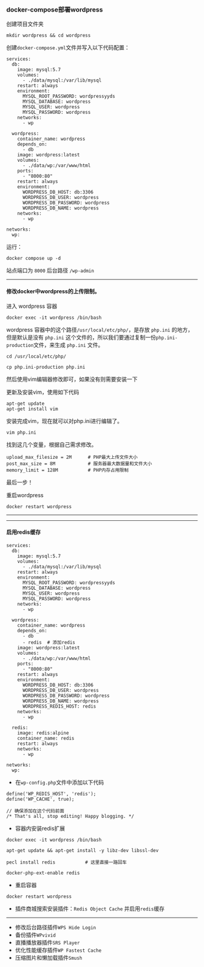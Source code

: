 ###  docker-compose部署wordpress



创建项目文件夹

```
mkdir wordpress && cd wordpress
```

创建`docker-compose.yml`文件并写入以下代码配置：


```
services:
  db:
    image: mysql:5.7
    volumes:
      - ./data/mysql:/var/lib/mysql
    restart: always
    environment:
      MYSQL_ROOT_PASSWORD: wordpressyyds
      MYSQL_DATABASE: wordpress
      MYSQL_USER: wordpress
      MYSQL_PASSWORD: wordpress
    networks:
      - wp

  wordpress:
    container_name: wordpress
    depends_on:
      - db
    image: wordpress:latest
    volumes:
      - ./data/wp:/var/www/html
    ports:
      - "8000:80"
    restart: always
    environment:
      WORDPRESS_DB_HOST: db:3306
      WORDPRESS_DB_USER: wordpress
      WORDPRESS_DB_PASSWORD: wordpress
      WORDPRESS_DB_NAME: wordpress
    networks:
      - wp

networks:
  wp:
```

运行：

```
docker compose up -d
```

站点端口为 `8000`     后台路径 `/wp-admin`

---




#### 修改docker中wordpress的上传限制。


进入 wordpress 容器
```
docker exec -it wordpress /bin/bash
```
wordpress 容器中的这个路径`/usr/local/etc/php/`，是存放 `php.ini` 的地方，但是默认是没有 `php.ini` 这个文件的，所以我们要通过复制一份`php.ini-production`文件，来生成 `php.ini` 文件。
```
cd /usr/local/etc/php/
```
```
cp php.ini-production php.ini
```
然后使用vim编辑器修改即可，如果没有则需要安装一下

更新及安装vim，使用如下代码
```
apt-get update
apt-get install vim
```
安装完成vim，现在就可以对php.ini进行编辑了。
```
vim php.ini
```
找到这几个变量，根据自己需求修改。
```
upload_max_filesize = 2M      # PHP最大上传文件大小
post_max_size = 8M            # 服务器最大数据量和文件大小
memory_limit = 128M           # PHP内存占用限制
```
最后一步！

重启wordpress
```
docker restart wordpress
```

---

---

#### 启用redis缓存

```
services:
  db:
    image: mysql:5.7
    volumes:
      - ./data/mysql:/var/lib/mysql
    restart: always
    environment:
      MYSQL_ROOT_PASSWORD: wordpressyyds
      MYSQL_DATABASE: wordpress
      MYSQL_USER: wordpress
      MYSQL_PASSWORD: wordpress
    networks:
      - wp

  wordpress:
    container_name: wordpress
    depends_on:
      - db
      - redis  # 添加redis
    image: wordpress:latest
    volumes:
      - ./data/wp:/var/www/html
    ports:
      - "8000:80"
    restart: always
    environment:
      WORDPRESS_DB_HOST: db:3306
      WORDPRESS_DB_USER: wordpress
      WORDPRESS_DB_PASSWORD: wordpress
      WORDPRESS_DB_NAME: wordpress
      WORDPRESS_REDIS_HOST: redis
    networks:
      - wp

  redis:
    image: redis:alpine
    container_name: redis
    restart: always
    networks:
      - wp

networks:
  wp:
```

- 在`wp-config.php`文件中添加以下代码
```
define('WP_REDIS_HOST', 'redis');
define('WP_CACHE', true);

// 确保添加在这个代码前面
/* That's all, stop editing! Happy blogging. */
```

- 容器内安装redis扩展
```
docker exec -it wordpress /bin/bash
```
```
apt-get update && apt-get install -y libz-dev libssl-dev

pecl install redis           # 这里直接一路回车

docker-php-ext-enable redis
```
- 重启容器
```
docker restart wordpress
```

- 插件商城搜索安装插件：`Redis Object Cache` 并启用`redis`缓存
---
- 修改后台路径插件`WPS Hide Login`
- 备份插件`WPvivid`
- 直播播放器插件`SRS Player`
- 优化性能缓存插件`WP Fastest Cache`
- 压缩图片和懒加载插件`Smush`
